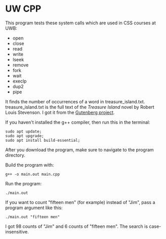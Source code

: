 # UW CPP

This program tests these system calls which are used in CSS courses at UWB:

-  open
- close
- read
- write
- lseek
- remove
- fork
- wait
- execlp
- dup2
- pipe 



It finds the number of occurrences of a word in treasure_island.txt. treasure_island.txt is the full text of the *Treasure Island* novel by Robert Louis Stevenson. I got it from the [Gutenberg project](http://www.gutenberg.org/ebooks/120).



If you haven't installed the g++ compiler, then run this in the terminal:

```shell
sudo apt update;
sudo apt upgrade;
sudo apt install build-essential;

```

After you download the program, make sure to navigate to the program directory.

Build the program with:

```
g++ -o main.out main.cpp

```

Run the program:

```
./main.out

```

If you want to count "fifteen men" (for example) instead of "Jim", pass a program argument like this:

```
./main.out "fifteen men"

```

I got 98 counts of "Jim" and 6 counts of "fifteen men". The search is case-insensitive.